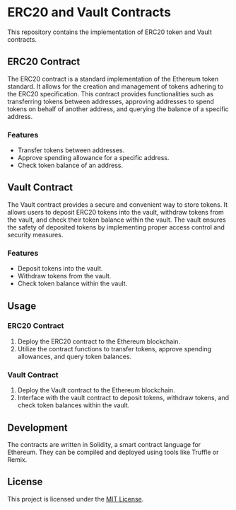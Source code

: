 # ERC20 and Vault Contracts

This repository contains the implementation of ERC20 token and Vault contracts.

## ERC20 Contract

The ERC20 contract is a standard implementation of the Ethereum token standard. It allows for the creation and management of tokens adhering to the ERC20 specification. This contract provides functionalities such as transferring tokens between addresses, approving addresses to spend tokens on behalf of another address, and querying the balance of a specific address.

### Features
- Transfer tokens between addresses.
- Approve spending allowance for a specific address.
- Check token balance of an address.

## Vault Contract

The Vault contract provides a secure and convenient way to store tokens. It allows users to deposit ERC20 tokens into the vault, withdraw tokens from the vault, and check their token balance within the vault. The vault ensures the safety of deposited tokens by implementing proper access control and security measures.

### Features
- Deposit tokens into the vault.
- Withdraw tokens from the vault.
- Check token balance within the vault.

## Usage

### ERC20 Contract
1. Deploy the ERC20 contract to the Ethereum blockchain.
2. Utilize the contract functions to transfer tokens, approve spending allowances, and query token balances.

### Vault Contract
1. Deploy the Vault contract to the Ethereum blockchain.
2. Interface with the vault contract to deposit tokens, withdraw tokens, and check token balances within the vault.

## Development

The contracts are written in Solidity, a smart contract language for Ethereum. They can be compiled and deployed using tools like Truffle or Remix.

## License

This project is licensed under the [MIT License](LICENSE).

